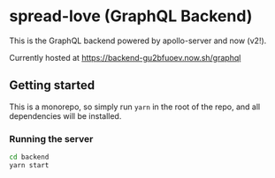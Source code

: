 # spread-love (GraphQL Backend)

This is the GraphQL backend powered by apollo-server and now (v2!).

Currently hosted at https://backend-gu2bfuoev.now.sh/graphql

## Getting started

This is a monorepo, so simply run `yarn` in the root of the repo, and all dependencies will be installed.

### Running the server

```bash
cd backend
yarn start
```
